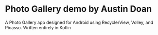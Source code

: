 # Photo Gallery demo by Austin Doan
A Photo Gallery app designed for Android using RecyclerView, Volley, and Picasso. Written entirely in Kotlin
